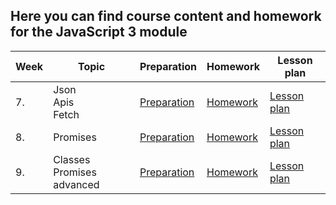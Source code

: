 ## Here you can find course content and homework for the JavaScript 3 module

| Week | Topic | Preparation | Homework | Lesson plan |
| ---- | ----- | ----------- | -------- |------------ |
| 7. | Json <br> Apis <br> Fetch| [Preparation](week1/preparation.md) | [Homework](week1/homework.md) | [Lesson plan](/week1/lesson-plan.md)|
| 8. | Promises | [Preparation](week2/preparation.md) | [Homework](week2/homework.md) | [Lesson plan](week2/lesson-plan.md)|
| 9. | Classes <br> Promises advanced | [Preparation](week3/preparation.md)| [Homework](week3/homework.md) | [Lesson plan](week3/lesson-plan.md) |

